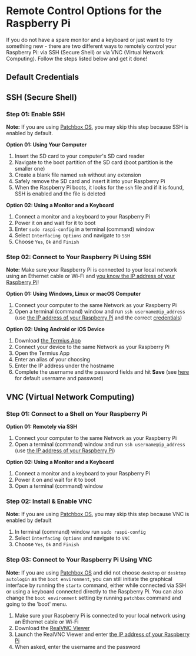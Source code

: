 # Remote Control Options for the Raspberry Pi

If you do not have a spare monitor and a keyboard or just want to try something new - there are two different ways to remotely control your Raspberry Pi: via SSH (Secure Shell) or via VNC (Virtual Network Computing). Follow the steps listed below and get it done!

## Default Credentials

<script src="https://gist.github.com/pranciskus/dd84ef5a7aea50a3fe561808699a7b90.js"></script>

## SSH (Secure Shell)

### Step 01: Enable SSH

**Note:** If you are using <a href="https://blokas.io/patchbox-os/" target="_blank">Patchbox OS</a>, you may skip this step because SSH is enabled by default.

**Option 01: Using Your Computer**

1. Insert the SD card to your computer's SD card reader
2. Navigate to the boot partition of the SD card (boot partition is the smaller one)
3. Create a blank file named `ssh` without any extension
4. Safely remove the SD card and insert it into your Raspberry Pi
5. When the Raspberry Pi boots, it looks for the `ssh` file and if it is found, SSH is enabled and the file is deleted

**Option 02: Using a Monitor and a Keyboard**

1. Connect a monitor and a keyboard to your Raspberry Pi
2. Power it on and wait for it to boot
3. Enter `sudo raspi-config` in a terminal (command) window
4. Select `Interfacing Options` and navigate to `SSH`
5. Choose `Yes`, `Ok` and `Finish`

### Step 02: Connect to Your Raspberry Pi Using SSH

**Note:** Make sure your Raspberry Pi is connected to your local network using an Ethernet cable or Wi-Fi and [you know the IP address of your Raspberry Pi](find-the-ip-address.md)!
  
**Option 01: Using Windows, Linux or macOS Computer**

1. Connect your computer to the same Network as your Raspberry Pi
2. Open a terminal (command) window and run `ssh username@ip_address` (use [the IP address of your Raspberry Pi](find-the-ip-address.md) and the correct [credentials](#default-credentials))

**Option 02: Using Android or iOS Device**

1. Download <a href="http://www.termius.com/" target="_blank">the Termius App</a> 
2. Connect your device to the same Network as your Raspberry Pi
3. Open the Termius App
4. Enter an alias of your choosing
5. Enter the IP address under the hostname
6. Complete the username and the password fields and hit **Save** (see [here](#default-credentials) for default username and password)

## VNC (Virtual Network Computing)

### Step 01: Connect to a Shell on Your Raspberry Pi

**Option 01: Remotely via SSH**

1. Connect your computer to the same Network as your Raspberry Pi
2. Open a terminal (command) window and run `ssh username@ip_address` (use [the IP address of your Raspberry Pi](find-the-ip-address.md))

**Option 02: Using a Monitor and a Keyboard**

1. Connect a monitor and a keyboard to your Raspberry Pi
2. Power it on and wait for it to boot
3. Open a terminal (command) window


### Step 02: Install & Enable VNC 

**Note:** If you are using <a href="https://blokas.io/patchbox-os/" target="_blank">Patchbox OS</a>, you may skip this step because VNC is enabled by default

1. In terminal (command) window run `sudo raspi-config`
2. Select `Interfacing Options` and navigate to `VNC`
3. Choose `Yes`, `Ok` and `Finish`


### Step 03: Connect to Your Raspberry Pi Using VNC

**Note:** If you are using <a href="https://blokas.io/patchbox-os/" target="_blank">Patchbox OS</a> and did not choose `desktop` or `desktop autologin` as the `boot environment`, you can still initiate the graphical interface by running the `startx` command, either while connected via SSH or using a keyboard connected directly to the Raspberry Pi. You can also change the `boot environment` setting by running `patchbox` command and going to the 'boot' menu.

1. Make sure your Raspberry Pi is connected to your local network using an Ethernet cable or Wi-Fi
2. Download the <a href="https://www.realvnc.com/en/connect/download/viewer/" target="_blank">RealVNC Viewer</a>
3. Launch the RealVNC Viewer and enter [the IP address of your Raspberry Pi](find-the-ip-address.md)
4. When asked, enter the username and the password

<script src="https://gist.github.com/pranciskus/dd84ef5a7aea50a3fe561808699a7b90.js"></script>
